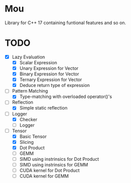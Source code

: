# Mou
Library for C++ 17 containing funtional features and so on.

# TODO
- [x] Lazy Evaluation
    - [x] Scalar Expression
    - [x] Unary Expression for Vector
    - [x] Binary Expression for Vector
    - [x] Ternary Expression for Vector
    - [x] Deduce return type of expression
- [ ] Pattern Matching
    - [x] Type-matching with overloaded operator()'s
- [ ] Reflection
    - [x] Simple static reflection
- [ ] Logger
    - [x] Checker
    - [ ] Logger
- [ ] Tensor
    - [x] Basic Tensor
    - [x] Slicing
    - [x] Dot Product
    - [ ] GEMM
    - [ ] SIMD using instrinsics for Dot Product
    - [ ] SIMD using instrinsics for GEMM
    - [ ] CUDA kernel for Dot Product
    - [ ] CUDA kernel for GEMM

